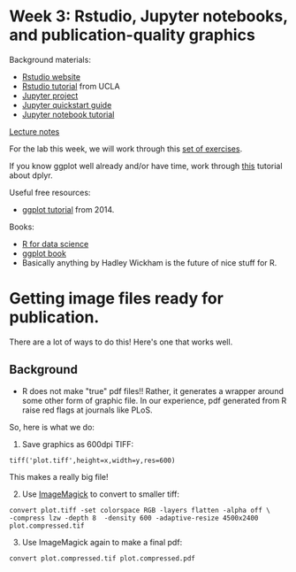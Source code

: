 # Week 3: Rstudio, Jupyter notebooks, and publication-quality graphics

Background materials:

* [Rstudio website](https://www.rstudio.com/)
* [Rstudio tutorial](http://web.cs.ucla.edu/~gulzar/rstudio/basic-tutorial.html) from UCLA
* [Jupyter project](http://jupyter.org/)
* [Jupyter quickstart guide](https://jupyter-notebook-beginner-guide.readthedocs.io/en/latest/)
* [Jupyter notebook tutorial](https://www.datacamp.com/community/tutorials/tutorial-jupyter-notebook)

[Lecture notes](LabNotebooks.html)

For the lab this week, we will work through this [set of exercises](http://tutorials.iq.harvard.edu/R/Rgraphics/Rgraphics.html).

If you know ggplot well already and/or have time, work through
[this](http://genomicsclass.github.io/book/pages/dplyr_tutorial.html) tutorial about dplyr.

Useful free resources:

* [ggplot tutorial](http://zevross.com/blog/2014/08/04/beautiful-plotting-in-r-a-ggplot2-cheatsheet-3/) from 2014.

Books:

* [R for data science](https://www.amazon.com/Data-Science-Transform-Visualize-Model/dp/1491910399/)
* [ggplot book](https://www.amazon.com/ggplot2-Elegant-Graphics-Data-Analysis/dp/331924275X)
* Basically anything by Hadley Wickham is the future of nice stuff for R.

# Getting image files ready for publication.

There are a lot of ways to do this!  Here's one that works well.

## Background

* R does not make "true" pdf files!! Rather, it generates a wrapper around some other form of graphic file.  In our
  experience, pdf generated from R raise red flags at journals like PLoS.

So, here is what we do:

1. Save graphics as 600dpi TIFF:

~~~{.r}
tiff('plot.tiff',height=x,width=y,res=600)
~~~

This makes a really big file!

2. Use [ImageMagick](https://www.imagemagick.org/) to convert to smaller tiff:

~~~{.sh}
convert plot.tiff -set colorspace RGB -layers flatten -alpha off \
-compress lzw -depth 8  -density 600 -adaptive-resize 4500x2400  plot.compressed.tif
~~~

3. Use ImageMagick again to make a final pdf:

~~~{.sh}
convert plot.compressed.tif plot.compressed.pdf
~~~
